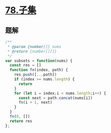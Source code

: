 # [78.子集](https://leetcode-cn.com/problems/subsets/)

## 题解
```js
/**
 * @param {number[]} nums
 * @return {number[][]}
 */
var subsets = function(nums) {
  const res = []
  function fn(index, path) {
    res.push([...path])
    if (index >= nums.length) {
      return
    }
    for (let i = index;i < nums.length;i++) {
      const next = path.concat(nums[i])
      fn(i + 1, next)
    }
  }
  fn(0, [])
  return res
};
```